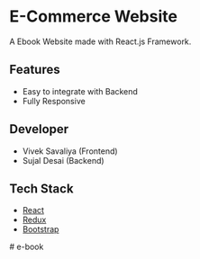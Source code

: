# E-Commerce Website

A Ebook Website made with React.js Framework.



## Features

- Easy to integrate with Backend
- Fully Responsive


## Developer
- Vivek Savaliya (Frontend)
- Sujal Desai (Backend)

## Tech Stack

* [React](https://reactjs.org/)
* [Redux](https://redux.js.org/)
* [Bootstrap](https://getbootstrap.com/)

#   e - b o o k  
 
